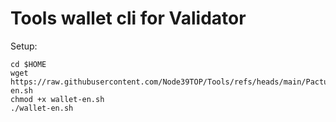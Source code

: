 # Tools wallet cli for Validator

Setup:
```
cd $HOME
wget https://raw.githubusercontent.com/Node39TOP/Tools/refs/heads/main/Pactus/wallet-en.sh
chmod +x wallet-en.sh
./wallet-en.sh
```
